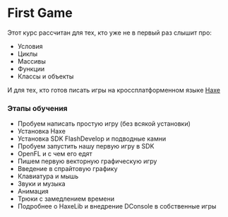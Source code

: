 # First Game

Этот курс рассчитан для тех, кто уже не в первый раз слышит про:

* Условия
* Циклы
* Массивы
* Функции
* Классы и объекты

И для тех, кто готов писать игры на кроссплатформенном языке [Haxe](http://haxe.org/)

### Этапы обучения
* Пробуем написать простую игру (без всякой установки)
* Установка Haxe
* Установка SDK FlashDevelop и подводные камни
* Пробуем запустить нашу первую игру в SDK
* OpenFL и с чем его едят
* Пишем первую векторную графическую игру 
* Введение в спрайтовую графику
* Клавиатура и мышь
* Звуки и музыка
* Анимация
* Трюки с замедлением времени
* Подробнее о HaxeLib и внедрение DConsole в собственные игры
